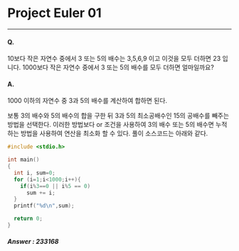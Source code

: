 # Project Euler 01
---
#### Q.   
10보다 작은 자연수 중에서 3 또는 5의 배수는 3,5,6,9 이고 이것을 모두 더하면 23 입니다. 1000보다 작은 자연수 중에서 3 또는 5의 배수를 모두 더하면 얼마일까요?

#### A.  
1000 이하의 자연수 중 3과 5의 배수를 계산하여 합하면 된다.

보통 3의 배수와 5의 배수의 합을 구한 뒤 3과 5의 최소공배수인 15의 공배수를 빼주는 방법을 선택한다. 이러한 방법보다 or 조건을 사용하여 3의 배수 또는 5의 배수면 누적하는 방법을 사용하여 연산을 최소화 할 수 있다. 풀이 소스코드는 아래와 같다.
```c
#include <stdio.h>

int main()
{
  int i, sum=0;
  for (i=1;i<1000;i++){
    if(i%3==0 || i%5 == 0)
      sum += i;
  }
  printf("%d\n",sum);

  return 0;
}
```  
##### Answer : 233168
